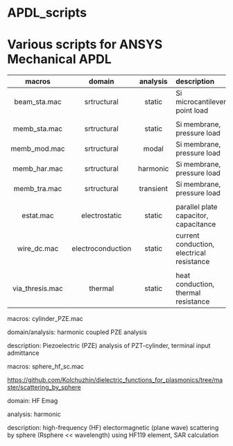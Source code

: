 # APDL_scripts

# Various scripts for ANSYS Mechanical APDL


| macros          |    domain          |  analysis |  description                              |
|:---------------:|:------------------:|:---------:|:------------------------------------------|
| beam_sta.mac    |  srtructural       | static    | Si microcantilever, point load            |
|                 |                    |           |                                           |
| memb_sta.mac    |  srtructural       | static    | Si membrane, pressure load                |
| memb_mod.mac    |  srtructural       | modal     | Si membrane, pressure load                |
| memb_har.mac    |  srtructural       | harmonic  | Si membrane, pressure load                |
| memb_tra.mac    |  srtructural       | transient | Si membrane, pressure load                |
|                 |                    |           |                                           |
| estat.mac       |  electrostatic     | static    | parallel plate capacitor, capacitance     |
| wire_dc.mac     |  electroconduction | static    | current conduction, electrical resistance |
|                 |                    |           |                                           |
| via_thresis.mac |  thermal           | static    | heat conduction, thermal resistance       |


macros: cylinder_PZE.mac

domain/analysis: harmonic coupled PZE analysis

description: Piezoelectric (PZE) analysis of PZT-cylinder, terminal input admittance


macros: sphere_hf_sc.mac

https://github.com/Kolchuzhin/dielectric_functions_for_plasmonics/tree/master/scattering_by_sphere

domain: HF Emag

analysis: harmonic 

description: high-frequency (HF) electormagnetic (plane wave) scattering by sphere (Rsphere << wavelength) using HF119 element, SAR calculation
